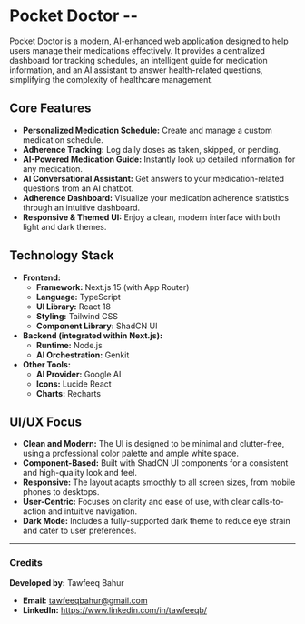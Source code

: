 # Pocket Doctor --

Pocket Doctor is a modern, AI-enhanced web application designed to help users manage their medications effectively. It provides a centralized dashboard for tracking schedules, an intelligent guide for medication information, and an AI assistant to answer health-related questions, simplifying the complexity of healthcare management.

## Core Features

*   **Personalized Medication Schedule:** Create and manage a custom medication schedule.
*   **Adherence Tracking:** Log daily doses as taken, skipped, or pending.
*   **AI-Powered Medication Guide:** Instantly look up detailed information for any medication.
*   **AI Conversational Assistant:** Get answers to your medication-related questions from an AI chatbot.
*   **Adherence Dashboard:** Visualize your medication adherence statistics through an intuitive dashboard.
*   **Responsive & Themed UI:** Enjoy a clean, modern interface with both light and dark themes.

## Technology Stack

*   **Frontend:**
    *   **Framework:** Next.js 15 (with App Router)
    *   **Language:** TypeScript
    *   **UI Library:** React 18
    *   **Styling:** Tailwind CSS
    *   **Component Library:** ShadCN UI
*   **Backend (integrated within Next.js):**
    *   **Runtime:** Node.js
    *   **AI Orchestration:** Genkit
*   **Other Tools:**
    *   **AI Provider:** Google AI
    *   **Icons:** Lucide React
    *   **Charts:** Recharts

## UI/UX Focus

*   **Clean and Modern:** The UI is designed to be minimal and clutter-free, using a professional color palette and ample white space.
*   **Component-Based:** Built with ShadCN UI components for a consistent and high-quality look and feel.
*   **Responsive:** The layout adapts smoothly to all screen sizes, from mobile phones to desktops.
*   **User-Centric:** Focuses on clarity and ease of use, with clear calls-to-action and intuitive navigation.
*   **Dark Mode:** Includes a fully-supported dark theme to reduce eye strain and cater to user preferences.

---

### Credits

**Developed by:** Tawfeeq Bahur
*   **Email:** tawfeeqbahur@gmail.com
*   **LinkedIn:** https://www.linkedin.com/in/tawfeeqb/
